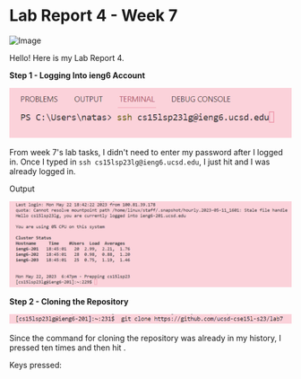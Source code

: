 # Lab Report 4 - Week 7

![Image]()

Hello! Here is my Lab Report 4.



**Step 1 - Logging Into ieng6 Account**

![Image](login.png)

From week 7's lab tasks, I didn't need to enter my password after I logged in. Once I typed in `ssh cs15lsp23lg@ieng6.ucsd.edu`, I just hit <enter> and I was already logged in.

Output

![Image](loginoutput.png)
  
**Step 2 - Cloning the Repository**
  
![Image](cloning.png)
  
 Since the command for cloning the repository was already in my history, I pressed <up> ten times and then hit <enter>.
  
  Keys pressed: <up><up><up><up><up><up><up><up><up><up><enter>




